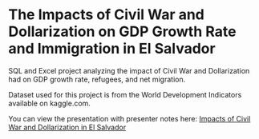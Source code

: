 # The Impacts of Civil War and Dollarization on GDP Growth Rate and Immigration in El Salvador
SQL and Excel project analyzing the impact of Civil War and Dollarization had on GDP growth rate, refugees, and net migration. 

Dataset used for this project is from the World Development Indicators available on kaggle.com.

You can view the presentation with presenter notes here:
[Impacts of Civil War and Dollarization in El Salvador](https://cuny547-my.sharepoint.com/:p:/g/personal/garaujo_gradcenter_cuny_edu/EfgmAOWGu7BNt_pv5cgfa3wBVZzThMim6wH6d1gFDNp5Ug?e=OFH1dC)
